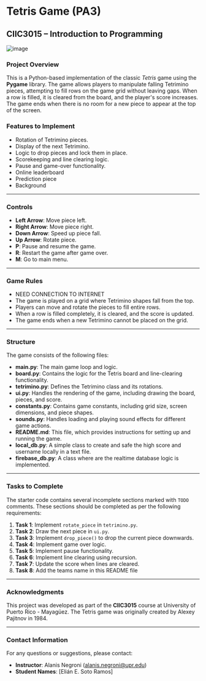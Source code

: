 # Tetris Game (PA3)

## CIIC3015 – Introduction to Programming

![image](https://github.com/user-attachments/assets/cbfe6743-41c7-45d8-8119-c140ac8184a0)


### **Project Overview**
This is a Python-based implementation of the classic *Tetris* game using the **Pygame** library. The game allows players to manipulate falling Tetrimino pieces, attempting to fill rows on the game grid without leaving gaps. When a row is filled, it is cleared from the board, and the player's score increases. The game ends when there is no room for a new piece to appear at the top of the screen.

### **Features to Implement**
- Rotation of Tetrimino pieces.
- Display of the next Tetrimino.
- Logic to drop pieces and lock them in place.
- Scorekeeping and line clearing logic.
- Pause and game-over functionality.
- Online leaderboard
- Prediction piece
- Background
---

### **Controls**
- **Left Arrow**: Move piece left.
- **Right Arrow**: Move piece right.
- **Down Arrow**: Speed up piece fall.
- **Up Arrow**: Rotate piece.
- **P**: Pause and resume the game.
- **R**: Restart the game after game over.
- **M**: Go to main menu.

---

### **Game Rules**
- NEED CONNECTION TO INTERNET
- The game is played on a grid where Tetrimino shapes fall from the top.
- Players can move and rotate the pieces to fill entire rows.
- When a row is filled completely, it is cleared, and the score is updated.
- The game ends when a new Tetrimino cannot be placed on the grid.

---

### **Structure**
The game consists of the following files:

- **main.py**: The main game loop and logic.
- **board.py**: Contains the logic for the Tetris board and line-clearing functionality.
- **tetrimino.py**: Defines the Tetrimino class and its rotations.
- **ui.py**: Handles the rendering of the game, including drawing the board, pieces, and score.
- **constants.py**: Contains game constants, including grid size, screen dimensions, and piece shapes.
- **sounds.py**: Handles loading and playing sound effects for different game actions.
- **README.md**: This file, which provides instructions for setting up and running the game.
- **local_db.py**: A simple class to create and safe the high score and username locally in a text file.
- **firebase_db.py**: A class where are the realtime database logic is implemented.
---

### **Tasks to Complete**
The starter code contains several incomplete sections marked with `TODO` comments. These sections should be completed as per the following requirements:
1. **Task 1**: Implement `rotate_piece` in `tetrimino.py`.
2. **Task 2**: Draw the next piece in `ui.py`.
3. **Task 3**: Implement `drop_piece()` to drop the current piece downwards.
4. **Task 4**: Implement game over logic.
5. **Task 5**: Implement pause functionality.
6. **Task 6**: Implement line clearing using recursion.
7. **Task 7**: Update the score when lines are cleared.
8. **Task 8**: Add the teams name in this README file

---

### **Acknowledgments**
This project was developed as part of the **CIIC3015** course at University of Puerto Rico - Mayagüez. The Tetris game was originally created by Alexey Pajitnov in 1984.

---

### **Contact Information**
For any questions or suggestions, please contact:
- **Instructor**: Alanis Negroni ([alanis.negroni@upr.edu](mailto:alanis.negroni@upr.edu))
- **Student Names**: [Elián E. Soto Ramos]
